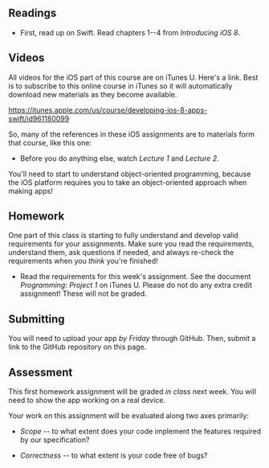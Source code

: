 ## Readings

* First, read up on Swift. Read chapters 1--4 from *Introducing iOS 8*.

## Videos

All videos for the iOS part of this course are on iTunes U. Here's a link. Best is to subscribe to this online course in iTunes so it will automatically download new materials as they become available.

<https://itunes.apple.com/us/course/developing-ios-8-apps-swift/id961180099>

So, many of the references in these iOS assignments are to materials form that course, like this one:

* Before you do anything else, watch *Lecture 1* and *Lecture 2*.

You'll need to start to understand object-oriented programming, because the iOS platform requires you to take an object-oriented approach when making apps!

## Homework

One part of this class is starting to fully understand and develop valid requirements for your assignments. Make sure you read the requirements, understand them, ask questions if needed, and always re-check the requirements when you *think* you're finished!

* Read the requirements for this week's assignment. See the document *Programming: Project 1* on iTunes U. Please do not do any extra credit assignment! These will not be graded.

## Submitting

You will need to upload your app *by Friday* through GitHub. Then, submit a link to the GitHub repository on this page.

## Assessment

This first homework assignment will be graded *in class* next week. You will need to show the app working on a real device.

Your work on this assignment will be evaluated along two axes primarily:

* *Scope* -- to what extent does your code implement the features required by our specification?

* *Correctness* -- to what extent is your code free of bugs?
